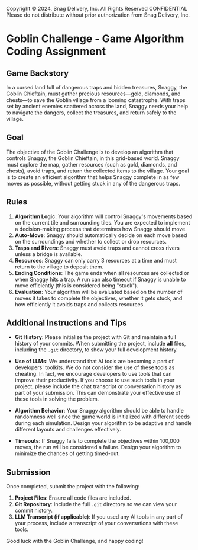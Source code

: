 Copyright &copy; 2024, Snag Delivery, Inc. All Rights Reserved
CONFIDENTIAL
Please do not distribute without prior authorization from Snag Delivery, Inc.


# Goblin Challenge - Game Algorithm Coding Assignment

## Game Backstory
In a cursed land full of dangerous traps and hidden treasures, Snaggy, the Goblin Chieftain, must gather precious resources—gold, diamonds, and chests—to save the Goblin village from a looming catastrophe. With traps set by ancient enemies scattered across the land, Snaggy needs your help to navigate the dangers, collect the treasures, and return safely to the village.

## Goal
The objective of the Goblin Challenge is to develop an algorithm that controls Snaggy, the Goblin Chieftain, in this grid-based world. Snaggy must explore the map, gather resources (such as gold, diamonds, and chests), avoid traps, and return the collected items to the village. Your goal is to create an efficient algorithm that helps Snaggy complete in as few moves as possible, without getting stuck in any of the dangerous traps.

## Rules
1. **Algorithm Logic**: Your algorithm will control Snaggy's movements based on the current tile and surrounding tiles. You are expected to implement a decision-making process that determines how Snaggy should move.
2. **Auto-Move**: Snaggy should automatically decide on each move based on the surroundings and whether to collect or drop resources.
3. **Traps and Rivers**: Snaggy must avoid traps and cannot cross rivers unless a bridge is available.
4. **Resources**: Snaggy can only carry 3 resources at a time and must return to the village to deposit them.
5. **Ending Conditions**: The game ends when all resources are collected or when Snaggy hits a trap. A run can also timeout if Snaggy is unable to move efficiently (this is considered being "stuck").
6. **Evaluation**: Your algorithm will be evaluated based on the number of moves it takes to complete the objectives, whether it gets stuck, and how efficiently it avoids traps and collects resources.

## Additional Instructions and Tips

- **Git History**: Please initialize the project with Git and maintain a full history of your commits. When submitting the project, include **all** files, including the `.git` directory, to show your full development history.
  
- **Use of LLMs**: We understand that AI tools are becoming a part of developers' toolkits. We do not consider the use of these tools as cheating. In fact, we encourage developers to use tools that can improve their productivity. If you choose to use such tools in your project, please include the chat transcript or conversation history as part of your submission. This can demonstrate your effective use of these tools in solving the problem.
  
- **Algorithm Behavior**: Your Snaggy algorithm should be able to handle randomness well since the game world is initialized with different seeds during each simulation. Design your algorithm to be adaptive and handle different layouts and challenges effectively.
  
- **Timeouts**: If Snaggy fails to complete the objectives within 100,000 moves, the run will be considered a failure. Design your algorithm to minimize the chances of getting timed-out. 

## Submission
Once completed, submit the project with the following:
1. **Project Files**: Ensure all code files are included.
2. **Git Repository**: Include the full `.git` directory so we can view your commit history.
3. **LLM Transcript (if applicable)**: If you used any AI tools in any part of your process, include a transcript of your conversations with these tools.

Good luck with the Goblin Challenge, and happy coding!
